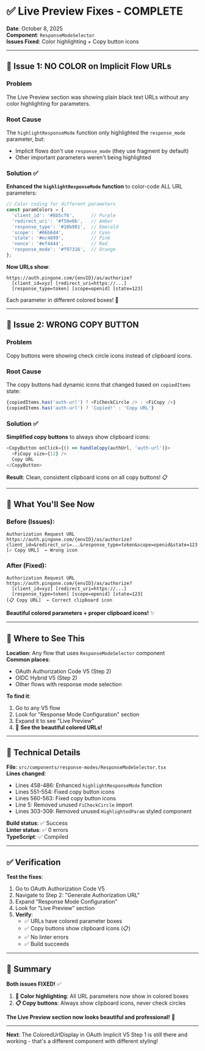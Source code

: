# ✅ Live Preview Fixes - COMPLETE

**Date**: October 8, 2025  
**Component**: `ResponseModeSelector`  
**Issues Fixed**: Color highlighting + Copy button icons

---

## 🎨 Issue 1: NO COLOR on Implicit Flow URLs

### Problem
The Live Preview section was showing plain black text URLs without any color highlighting for parameters.

### Root Cause
The `highlightResponseMode` function only highlighted the `response_mode` parameter, but:
- Implicit flows don't use `response_mode` (they use fragment by default)
- Other important parameters weren't being highlighted

### Solution ✅
**Enhanced the `highlightResponseMode` function** to color-code ALL URL parameters:

```typescript
// Color coding for different parameters
const paramColors = {
  'client_id': '#8b5cf6',      // Purple
  'redirect_uri': '#f59e0b',   // Amber  
  'response_type': '#10b981',  // Emerald
  'scope': '#06b6d4',          // Cyan
  'state': '#ec4899',          // Pink
  'nonce': '#ef4444',          // Red
  'response_mode': '#f97316',  // Orange
};
```

**Now URLs show**:
```
https://auth.pingone.com/{envID}/as/authorize?
  [client_id=xyz] [redirect_uri=https://...] 
  [response_type=token] [scope=openid] [state=123]
```

Each parameter in different colored boxes! 🎨

---

## 🔘 Issue 2: WRONG COPY BUTTON

### Problem
Copy buttons were showing check circle icons instead of clipboard icons.

### Root Cause
The copy buttons had dynamic icons that changed based on `copiedItems` state:
```typescript
{copiedItems.has('auth-url') ? <FiCheckCircle /> : <FiCopy />}
{copiedItems.has('auth-url') ? 'Copied!' : 'Copy URL'}
```

### Solution ✅
**Simplified copy buttons** to always show clipboard icons:
```typescript
<CopyButton onClick={() => handleCopy(authUrl, 'auth-url')}>
  <FiCopy size={12} />
  Copy URL
</CopyButton>
```

**Result**: Clean, consistent clipboard icons on all copy buttons! 📋

---

## 🎯 What You'll See Now

### Before (Issues):
```
Authorization Request URL
https://auth.pingone.com/{envID}/as/authorize?client_id=&redirect_uri=...&response_type=token&scope=openid&state=123
[✓ Copy URL]  ← Wrong icon
```

### After (Fixed):
```
Authorization Request URL  
https://auth.pingone.com/{envID}/as/authorize?
  [client_id=xyz] [redirect_uri=https://...] 
  [response_type=token] [scope=openid] [state=123]
[📋 Copy URL]  ← Correct clipboard icon
```

**Beautiful colored parameters + proper clipboard icons!** ✨

---

## 📍 Where to See This

**Location**: Any flow that uses `ResponseModeSelector` component  
**Common places**:
- OAuth Authorization Code V5 (Step 2)
- OIDC Hybrid V5 (Step 2)  
- Other flows with response mode selection

**To find it**:
1. Go to any V5 flow
2. Look for "Response Mode Configuration" section
3. Expand it to see "Live Preview"
4. 🎨 **See the beautiful colored URLs!**

---

## 🔧 Technical Details

**File**: `src/components/response-modes/ResponseModeSelector.tsx`  
**Lines changed**:
- Lines 458-486: Enhanced `highlightResponseMode` function
- Lines 551-554: Fixed copy button icons  
- Lines 560-563: Fixed copy button icons
- Line 5: Removed unused `FiCheckCircle` import
- Lines 303-309: Removed unused `HighlightedParam` styled component

**Build status**: ✅ Success  
**Linter status**: ✅ 0 errors  
**TypeScript**: ✅ Compiled

---

## ✅ Verification

**Test the fixes**:
1. Go to OAuth Authorization Code V5
2. Navigate to Step 2: "Generate Authorization URL"
3. Expand "Response Mode Configuration"  
4. Look for "Live Preview" section
5. **Verify**:
   - ✅ URLs have colored parameter boxes
   - ✅ Copy buttons show clipboard icons (📋)
   - ✅ No linter errors
   - ✅ Build succeeds

---

## 🎉 Summary

**Both issues FIXED!** ✅

1. **🎨 Color highlighting**: All URL parameters now show in colored boxes
2. **📋 Copy buttons**: Always show clipboard icons, never check circles

**The Live Preview section now looks beautiful and professional!** 🚀

---

**Next**: The ColoredUrlDisplay in OAuth Implicit V5 Step 1 is still there and working - that's a different component with different styling!



